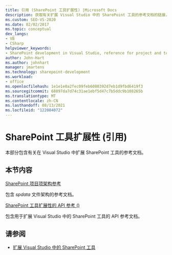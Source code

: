```yaml
---
title: 引用 (SharePoint 工具扩展性) |Microsoft Docs
description: 获取有关扩展 Visual Studio 中的 SharePoint 工具的参考文档的链接，其中涵盖了 SharePoint 项目项架构参考和 API 参考。
ms.custom: SEO-VS-2020
ms.date: 02/02/2017
ms.topic: conceptual
dev_langs:
- VB
- CSharp
helpviewer_keywords:
- SharePoint development in Visual Studio, reference for project and tools extensibility
author: John-Hart
ms.author: johnhart
manager: jmartens
ms.technology: sharepoint-development
ms.workload:
- office
ms.openlocfilehash: 1e1e1e0a2fec09feb6080392d7eb1d9fbd6419f3
ms.sourcegitcommit: 68897da7d74c31ae1ebf5d47c7b5ddc9b108265b
ms.translationtype: MT
ms.contentlocale: zh-CN
ms.lasthandoff: 08/13/2021
ms.locfileid: "122084072"
---
```

# <a name="reference-sharepoint-tools-extensibility"></a>SharePoint 工具扩展性 (引用) 

本部分包含有关在 Visual Studio 中扩展 SharePoint 工具的参考文档。

## <a name="in-this-section"></a>本节内容

[SharePoint 项目项架构参考](../sharepoint/sharepoint-project-item-schema-reference.md)

包含 *spdata* 文件架构的参考文档。

[SharePoint 工具扩展性的 API 参考 &#40;&#41;](../sharepoint/api-reference-sharepoint-tools-extensibility.md)

包含用于扩展 Visual Studio 中的 SharePoint 工具的 API 参考文档。

## <a name="see-also"></a>请参阅

- [扩展 Visual Studio 中的 SharePoint 工具](../sharepoint/extending-the-sharepoint-tools-in-visual-studio.md)

